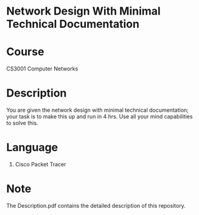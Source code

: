 # Network Design With Minimal Technical Documentation

# Course
CS3001	Computer Networks <br />

# Description 

You are given the network design with minimal technical documentation; your task is to make this up and run in 4 hrs. Use all your mind capabilities to solve this. <br />

# Language

1. Cisco Packet Tracer <br />

# Note
The Description.pdf contains the detailed description of this repository. <br />



